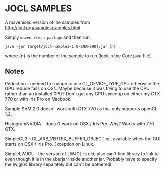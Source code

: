 # JOCL SAMPLES

A mavenised version of the samples from http://jocl.org/samples/samples.html

Simply `maven clean package` and then run:

```
java -jar target/jocl-samples-1.0-SNAPSHOT.jar {n}
```

where {n} is the number of the sample to run (look in the Core.java file).

## Notes

Reduction - needed to change to use CL_DEVICE_TYPE_GPU otherwise the GPU reduce fails on OSX. Maybe
because it was trying to use the CPU rather than an installed GPU? Don't get any GPU speedup on either
my GTX 770 or with Iris Pro on Macbook.

Sample SVM 2.0 doesn't work with GTX 770 as that only supports openCL 1.2.

HistogramNVIDIA - doesn't work on OSX / Iris Pro. Why? Works with 770 GTX.

SimpleGL3 - GL_ARB_VERTEX_BUFFER_OBJECT not available when the GUI starts on OSX / Iris Pro. Exception
on Linux.

SimpleLWJGL - the version of LWJGL is old; also can't find library to link to even though it is in the
uberjar inside another jar. Probably have to specify the lwjgl64 library separately but can't be bothered!

